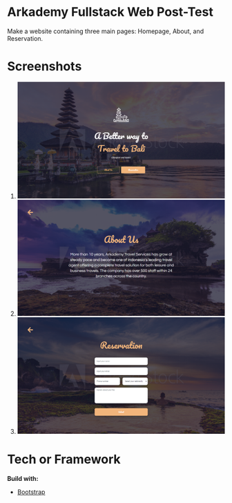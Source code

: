 # Arkademy Fullstack Web Post-Test

Make a website containing three main pages: Homepage, About, and Reservation.

# Screenshots

1. ![Homepage](https://github.com/fblazt/ark-firman/blob/master/assets/img/screenshots/homepage_screenshot.png)
2. ![About Us](https://github.com/fblazt/ark-firman/blob/master/assets/img/screenshots/about_us_screenshot.png)
3. ![Reservation](https://github.com/fblazt/ark-firman/blob/master/assets/img/screenshots/reservation_screenshot.png)

# Tech or Framework

__Build with:__
*  [Bootstrap](https://getbootstrap.com/)